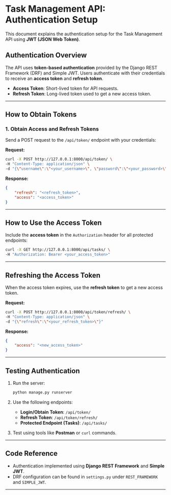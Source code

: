 # Task Management API: Authentication Setup

This document explains the authentication setup for the Task Management API using **JWT (JSON Web Token)**.

## **Authentication Overview**

The API uses **token-based authentication** provided by the Django REST Framework (DRF) and Simple JWT. Users authenticate with their credentials to receive an **access token** and **refresh token**.

- **Access Token**: Short-lived token for API requests.
- **Refresh Token**: Long-lived token used to get a new access token.

---

## **How to Obtain Tokens**

### **1. Obtain Access and Refresh Tokens**
Send a POST request to the `/api/token/` endpoint with your credentials:

**Request:**
```bash
curl -X POST http://127.0.0.1:8000/api/token/ \
-H "Content-Type: application/json" \
-d "{\"username\":\"<your_username>\", \"password\":\"<your_password>\"}"
```

**Response:**
```json
{
    "refresh": "<refresh_token>",
    "access": "<access_token>"
}
```

---

## **How to Use the Access Token**

Include the **access token** in the `Authorization` header for all protected endpoints:

```bash
curl -X GET http://127.0.0.1:8000/api/tasks/ \
-H "Authorization: Bearer <your_access_token>"
```

---

## **Refreshing the Access Token**

When the access token expires, use the **refresh token** to get a new access token.

**Request:**
```bash
curl -X POST http://127.0.0.1:8000/api/token/refresh/ \
-H "Content-Type: application/json" \
-d "{\"refresh\":\"<your_refresh_token>\"}"
```

**Response:**
```json
{
    "access": "<new_access_token>"
}
```

---

## **Testing Authentication**

1. Run the server:
   ```bash
   python manage.py runserver
   ```

2. Use the following endpoints:
   - **Login/Obtain Token**: `/api/token/`
   - **Refresh Token**: `/api/token/refresh/`
   - **Protected Endpoint (Tasks)**: `/api/tasks/`

3. Test using tools like **Postman** or `curl` commands.

---

## **Code Reference**

- Authentication implemented using **Django REST Framework** and **Simple JWT**.
- DRF configuration can be found in `settings.py` under `REST_FRAMEWORK` and `SIMPLE_JWT`.

---